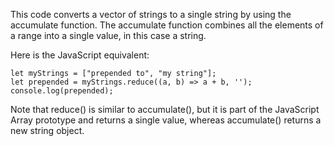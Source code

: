 This code converts a vector of strings to a single string by using the accumulate function. The accumulate function combines all the elements of a range into a single value, in this case a string.

Here is the JavaScript equivalent:

```
let myStrings = ["prepended to", "my string"];
let prepended = myStrings.reduce((a, b) => a + b, '');
console.log(prepended);
```
Note that reduce() is similar to accumulate(), but it is part of the JavaScript Array prototype and returns a single value, whereas accumulate() returns a new string object.
